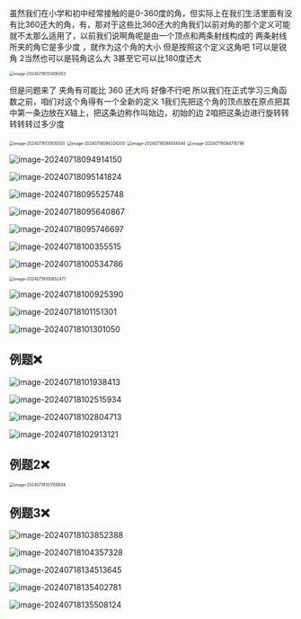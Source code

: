 虽然我们在小学和初中经常接触的是0-360度的角，但实际上在我们生活里面有没有比360还大的角，有，那对于这些比360还大的角我们以前对角的那个定义可能就不太那么适用了，以前我们说啊角呢是由一个顶点和两条射线构成的 两条射线所夹的角它是多少度 ，就作为这个角的大小
但是按照这个定义这角吧
1可以是锐角
2当然也可以是钝角这么大
3甚至它可以比180度还大

<img src="/Users/yuebinghui/Documents/program/github/note/images/image-20240716131406003.png" alt="image-20240716131406003" style="zoom:50%;" />

但是问题来了 夹角有可能比 360 还大吗 好像不行吧
所以我们在正式学习三角函数之前，咱们对这个角得有一个全新的定义
1我们先把这个角的顶点放在原点把其中第一条边放在X轴上，把这条边称作叫始边，初始的边
2咱把这条边进行旋转转转转转过多少度

<img src="/Users/yuebinghui/Documents/program/github/note/images/image-20240716131830001.png" alt="image-20240716131830001" style="zoom:50%;" />

<img src="/Users/yuebinghui/Documents/program/github/note/images/image-20240718094324200.png" alt="image-20240718094324200" style="zoom:50%;" /> 

<img src="/Users/yuebinghui/Documents/program/github/note/images/image-20240718094504544.png" alt="image-20240718094504544" style="zoom:50%;" />

<img src="/Users/yuebinghui/Documents/program/github/note/images/image-20240718094718796.png" alt="image-20240718094718796" style="zoom:50%;" />

![image-20240718094914150](/Users/yuebinghui/Documents/program/github/note/images/image-20240718094914150.png)

![image-20240718095141824](/Users/yuebinghui/Documents/program/github/note/images/image-20240718095141824.png)

![image-20240718095525748](/Users/yuebinghui/Documents/program/github/note/images/image-20240718095525748.png)

![image-20240718095640867](/Users/yuebinghui/Documents/program/github/note/images/image-20240718095640867.png)

![image-20240718095746697](/Users/yuebinghui/Documents/program/github/note/images/image-20240718095746697.png)

![image-20240718100355515](/Users/yuebinghui/Documents/program/github/note/images/image-20240718100355515.png)

![image-20240718100534786](/Users/yuebinghui/Documents/program/github/note/images/image-20240718100534786.png)

<img src="/Users/yuebinghui/Documents/program/github/note/images/image-20240718100852477.png" alt="image-20240718100852477" style="zoom:50%;" />

![image-20240718100925390](/Users/yuebinghui/Documents/program/github/note/images/image-20240718100925390.png)

![image-20240718101151301](/Users/yuebinghui/Documents/program/github/note/images/image-20240718101151301.png)

![image-20240718101301050](/Users/yuebinghui/Documents/program/github/note/images/image-20240718101301050.png)

## 例题❌

![image-20240718101938413](/Users/yuebinghui/Documents/program/github/note/images/image-20240718101938413.png)

![image-20240718102515934](/Users/yuebinghui/Documents/program/github/note/images/image-20240718102515934.png)

![image-20240718102804713](/Users/yuebinghui/Documents/program/github/note/images/image-20240718102804713.png)

![image-20240718102913121](/Users/yuebinghui/Documents/program/github/note/images/image-20240718102913121.png)

## 例题2❌

<img src="/Users/yuebinghui/Documents/program/github/note/images/image-20240718103159934.png" alt="image-20240718103159934" style="zoom:50%;" />

## 例题3❌

![image-20240718103852388](/Users/yuebinghui/Documents/program/github/note/images/image-20240718103852388.png)

![image-20240718104357328](/Users/yuebinghui/Documents/program/github/note/images/image-20240718104357328.png)

![image-20240718134513645](/Users/yuebinghui/Documents/program/github/note/images/image-20240718134513645.png)

![image-20240718135402781](/Users/yuebinghui/Documents/program/github/note/images/image-20240718135402781.png)

![image-20240718135508124](/Users/yuebinghui/Documents/program/github/note/images/image-20240718135508124.png)